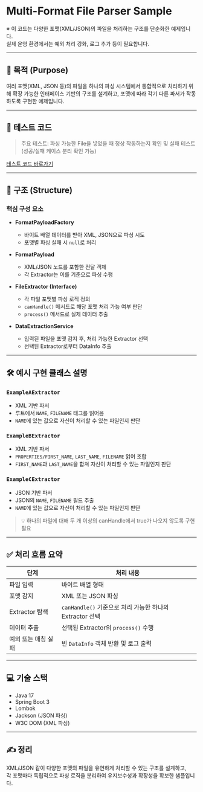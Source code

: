 # Multi-Format File Parser Sample

※ 이 코드는 다양한 포맷(XML/JSON)의 파일을 처리하는 구조를 단순화한 예제입니다.  
실제 운영 환경에서는 예외 처리 강화, 로그 추가 등이 필요합니다.

---

## 🧠 목적 (Purpose)

여러 포맷(XML, JSON 등)의 파일을 하나의 파싱 시스템에서 통합적으로 처리하기 위해 확장 가능한 인터페이스 기반의 구조를 설계하고, 포맷에 따라 각기 다른 파서가 작동하도록 구현한 예제입니다.


---
## 🧪 테스트 코드

> 주요 테스트: 파싱 가능한 File을 넣었을 때 정상 작동하는지 확인 및 실패 테스트 (성공/실패 케이스 분리 확인 가능)

[테스트 코드 바로가기](https://github.com/S-DPR/CodeStructure/blob/master/src/test/java/com/example/codestructure/multi_format_parser_test/MultiFormatParserTest.java)

---

## 📐 구조 (Structure)

### 핵심 구성 요소

- **FormatPayloadFactory**
    - 바이트 배열 데이터를 받아 XML, JSON으로 파싱 시도
    - 포맷별 파싱 실패 시 `null`로 처리

- **FormatPayload**
    - XML/JSON 노드를 포함한 전달 객체
    - 각 Extractor는 이를 기준으로 파싱 수행

- **FileExtractor (Interface)**
    - 각 파일 포맷별 파싱 로직 정의
    - `canHandle()` 메서드로 해당 포맷 처리 가능 여부 판단
    - `process()` 메서드로 실제 데이터 추출

- **DataExtractionService**
    - 입력된 파일을 포맷 감지 후, 처리 가능한 Extractor 선택
    - 선택된 Extractor로부터 DataInfo 추출

---

## 🛠 예시 구현 클래스 설명

### `ExampleAExtractor`
- XML 기반 파서
- 루트에서 `NAME`, `FILENAME` 태그를 읽어옴
- `NAME`에 있는 값으로 자신이 처리할 수 있는 파일인지 판단

### `ExampleBExtractor`
- XML 기반 파서
- `PROPERTIES/FIRST_NAME`, `LAST_NAME`, `FILENAME` 읽어 조합
- `FIRST_NAME`과 `LAST_NAME`을 합쳐 자신이 처리할 수 있는 파일인지 판단 

### `ExampleCExtractor`
- JSON 기반 파서
- JSON의 `NAME`, `FILENAME` 필드 추출
- `NAME`에 있는 값으로 자신이 처리할 수 있는 파일인지 판단

> 💡 하나의 파일에 대해 두 개 이상의 canHandle에서 true가 나오지 않도록 구현 필요

---

## ✅ 처리 흐름 요약

| 단계                     | 처리 내용 |
|------------------------|-----------|
| 파일 입력                | 바이트 배열 형태 |
| 포맷 감지               | XML 또는 JSON 파싱 |
| Extractor 탐색           | `canHandle()` 기준으로 처리 가능한 하나의 Extractor 선택 |
| 데이터 추출             | 선택된 Extractor의 `process()` 수행 |
| 예외 또는 매칭 실패      | 빈 `DataInfo` 객체 반환 및 로그 출력 |

---

## 💻 기술 스택

- Java 17
- Spring Boot 3
- Lombok
- Jackson (JSON 파싱)
- W3C DOM (XML 파싱)

---

## ✍️ 정리

XML/JSON 같이 다양한 포맷의 파일을 유연하게 처리할 수 있는 구조를 설계하고,  
각 포맷마다 독립적으로 파싱 로직을 분리하여 유지보수성과 확장성을 확보한 샘플입니다.  
